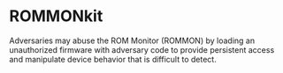 # ROMMONkit

Adversaries may abuse the ROM Monitor (ROMMON) by loading an unauthorized firmware with adversary code to provide persistent access and manipulate device behavior that is difficult to detect.